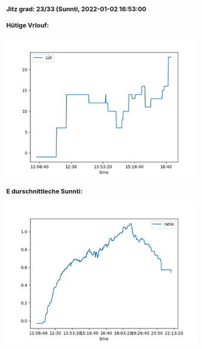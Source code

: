 ### Jitz grad: 23/33 (Sunnti, 2022-01-02 16:53:00

### Hütige Vrlouf:
![Graph](Today.png)

### E durschnittleche Sunnti:
![Graph](Sunnti.png)